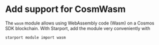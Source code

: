 # Add support for CosmWasm

The `wasm` module allows using WebAssembly code (Wasm) on a Cosmos SDK blockchain. With Starport, add the module very conveniently with

```bash
starport module import wasm
```
